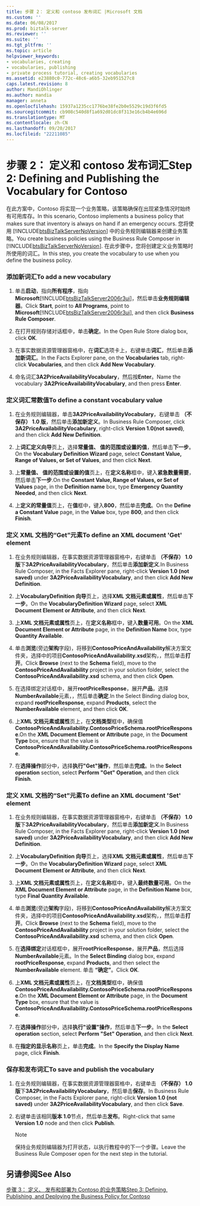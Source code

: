 ```yaml
---
title: 步骤 2： 定义和 contoso 发布词汇 |Microsoft 文档
ms.custom: ''
ms.date: 06/08/2017
ms.prod: biztalk-server
ms.reviewer: ''
ms.suite: ''
ms.tgt_pltfrm: ''
ms.topic: article
helpviewer_keywords:
- vocabularies, creating
- vocabularies, publishing
- private process tutorial, creating vocabularies
ms.assetid: e23880c0-772c-48c6-a6b5-32eb951527c8
caps.latest.revision: 8
author: MandiOhlinger
ms.author: mandia
manager: anneta
ms.openlocfilehash: 15937a1235cc1776be38fe2b0e5529c19d3f6fd5
ms.sourcegitcommit: cb908c540d8f1a692d01dc8f313e16cb4b4e696d
ms.translationtype: MT
ms.contentlocale: zh-CN
ms.lasthandoff: 09/20/2017
ms.locfileid: "22211085"
---
```

# <a name="step-2-defining-and-publishing-the-vocabulary-for-contoso"></a><span data-ttu-id="f25dd-102">步骤 2： 定义和 contoso 发布词汇</span><span class="sxs-lookup"><span data-stu-id="f25dd-102">Step 2: Defining and Publishing the Vocabulary for Contoso</span></span>
<span data-ttu-id="f25dd-103">在此方案中，Contoso 将实现一个业务策略，该策略确保在出现紧急情况时始终有可用库存。</span><span class="sxs-lookup"><span data-stu-id="f25dd-103">In this scenario, Contoso implements a business policy that makes sure that inventory is always on hand if an emergency occurs.</span></span> <span data-ttu-id="f25dd-104">您将使用 [!INCLUDE[btsBizTalkServerNoVersion](../../includes/btsbiztalkservernoversion-md.md)] 中的业务规则编辑器来创建业务策略。</span><span class="sxs-lookup"><span data-stu-id="f25dd-104">You create business policies using the Business Rule Composer in [!INCLUDE[btsBizTalkServerNoVersion](../../includes/btsbiztalkservernoversion-md.md)].</span></span> <span data-ttu-id="f25dd-105">在此步骤中，您将创建定义业务策略时所使用的词汇。</span><span class="sxs-lookup"><span data-stu-id="f25dd-105">In this step, you create the vocabulary to use when you define the business policy.</span></span>  
  
### <a name="to-add-a-new-vocabulary"></a><span data-ttu-id="f25dd-106">添加新词汇</span><span class="sxs-lookup"><span data-stu-id="f25dd-106">To add a new vocabulary</span></span>  
  
1.  <span data-ttu-id="f25dd-107">单击**启动**，指向**所有程序**，指向**Microsoft**[!INCLUDE[btsBizTalkServer2006r3ui](../../includes/btsbiztalkserver2006r3ui-md.md)]，然后单击**业务规则编辑器**。</span><span class="sxs-lookup"><span data-stu-id="f25dd-107">Click **Start**, point to **All Programs**, point to **Microsoft**[!INCLUDE[btsBizTalkServer2006r3ui](../../includes/btsbiztalkserver2006r3ui-md.md)], and then click **Business Rule Composer**.</span></span>  
  
2.  <span data-ttu-id="f25dd-108">在打开规则存储对话框中，单击**确定**。</span><span class="sxs-lookup"><span data-stu-id="f25dd-108">In the Open Rule Store dialog box, click **OK**.</span></span>  
  
3.  <span data-ttu-id="f25dd-109">在事实数据资源管理器窗格中，在**词汇**选项卡上，右键单击**词汇**，然后单击**添加新词汇**。</span><span class="sxs-lookup"><span data-stu-id="f25dd-109">In the Facts Explorer pane, on the **Vocabularies** tab, right-click **Vocabularies**, and then click **Add New Vocabulary**.</span></span>  
  
4.  <span data-ttu-id="f25dd-110">命名词汇**3A2PriceAvailabilityVocabulary**，然后按**Enter**。</span><span class="sxs-lookup"><span data-stu-id="f25dd-110">Name the vocabulary **3A2PriceAvailabilityVocabulary**, and then press **Enter**.</span></span>  
  
### <a name="to-define-a-constant-vocabulary-value"></a><span data-ttu-id="f25dd-111">定义词汇常数值</span><span class="sxs-lookup"><span data-stu-id="f25dd-111">To define a constant vocabulary value</span></span>  
  
1.  <span data-ttu-id="f25dd-112">在业务规则编辑器，单击**3A2PriceAvailabilityVocabulary**，右键单击 **（不保存） 1.0 版**，然后单击**添加新定义**。</span><span class="sxs-lookup"><span data-stu-id="f25dd-112">In Business Rule Composer, click **3A2PriceAvailabilityVocabulary**, right-click **Version 1.0(not saved)**, and then click **Add New Definition**.</span></span>  
  
2.  <span data-ttu-id="f25dd-113">上**词汇定义向导**页上，选择**常量值、 值的范围或设置的值**，然后单击**下一步**。</span><span class="sxs-lookup"><span data-stu-id="f25dd-113">On the **Vocabulary Definition Wizard** page, select **Constant Value, Range of Values, or Set of Values**, and then click **Next**.</span></span>  
  
3.  <span data-ttu-id="f25dd-114">上**常量值、 值的范围或设置的值**页上，在**定义名称**框中，键入**紧急数量需要**，然后单击**下一步**.</span><span class="sxs-lookup"><span data-stu-id="f25dd-114">On the **Constant Value, Range of Values, or Set of Values** page, in the **Definition name** box, type **Emergency Quantity Needed**, and then click **Next**.</span></span>  
  
4.  <span data-ttu-id="f25dd-115">上**定义的常量值**页上，在**值**框中，键入**800**，然后单击**完成**。</span><span class="sxs-lookup"><span data-stu-id="f25dd-115">On the **Define a Constant Value** page, in the **Value** box, type **800**, and then click **Finish**.</span></span>  
  
### <a name="to-define-an-xml-document-get-element"></a><span data-ttu-id="f25dd-116">定义 XML 文档的“Get”元素</span><span class="sxs-lookup"><span data-stu-id="f25dd-116">To define an XML document 'Get' element</span></span>  
  
1.  <span data-ttu-id="f25dd-117">在业务规则编辑器，在事实数据资源管理器窗格中，右键单击 **（不保存） 1.0 版**下**3A2PriceAvailabilityVocabulary**，然后单击**添加新定义**.</span><span class="sxs-lookup"><span data-stu-id="f25dd-117">In Business Rule Composer, in the Facts Explorer pane, right-click **Version 1.0 (not saved)** under **3A2PriceAvailabilityVocabulary**, and then click **Add New Definition**.</span></span>  
  
2.  <span data-ttu-id="f25dd-118">上**VocabularyDefinition 向导**页上，选择**XML 文档元素或属性**，然后单击**下一步**。</span><span class="sxs-lookup"><span data-stu-id="f25dd-118">On the **VocabularyDefinition Wizard** page, select **XML Document Element or Attribute**, and then click **Next**.</span></span>  
  
3.  <span data-ttu-id="f25dd-119">上**XML 文档元素或属性**页上，在**定义名称**框中，键入**数量可用**。</span><span class="sxs-lookup"><span data-stu-id="f25dd-119">On the **XML Document Element or Attribute** page, in the **Definition Name** box, type **Quantity Available**.</span></span>  
  
4.  <span data-ttu-id="f25dd-120">单击**浏览**(旁边**架构**字段)，将移到**ContosoPriceAndAvailability**解决方案文件夹，选择中的项目**ContosoPriceAndAvailability.xsd**架构，，然后单击**打开**。</span><span class="sxs-lookup"><span data-stu-id="f25dd-120">Click **Browse** (next to the **Schema** field), move to the **ContosoPriceAndAvailability** project in your solution folder, select the **ContosoPriceAndAvailability.xsd** schema, and then click **Open**.</span></span>  
  
5.  <span data-ttu-id="f25dd-121">在选择绑定对话框中，展开**rootPriceResponse**，展开**产品**，选择**NumberAvailable**元素，，然后单击**确定**.</span><span class="sxs-lookup"><span data-stu-id="f25dd-121">In the Select Binding dialog box, expand **rootPriceResponse**, expand **Products**, select the **NumberAvailable** element, and then click **OK**.</span></span>  
  
6.  <span data-ttu-id="f25dd-122">上**XML 文档元素或属性**页上，在**文档类型**框中，确保值**ContosoPriceAndAvailability.ContosoPriceSchema.rootPriceResponse**.</span><span class="sxs-lookup"><span data-stu-id="f25dd-122">On the **XML Document Element or Attribute** page, in the **Document Type** box, ensure that the value is **ContosoPriceAndAvailability.ContosoPriceSchema.rootPriceResponse**.</span></span>  
  
7.  <span data-ttu-id="f25dd-123">在**选择操作**部分中，选择**执行"Get"操作**，然后单击**完成**。</span><span class="sxs-lookup"><span data-stu-id="f25dd-123">In the **Select operation** section, select **Perform "Get" Operation**, and then click **Finish**.</span></span>  
  
### <a name="to-define-an-xml-document-set-element"></a><span data-ttu-id="f25dd-124">定义 XML 文档的“Set”元素</span><span class="sxs-lookup"><span data-stu-id="f25dd-124">To define an XML document 'Set' element</span></span>  
  
1.  <span data-ttu-id="f25dd-125">在业务规则编辑器，在事实数据资源管理器窗格中，右键单击 **（不保存） 1.0 版**下**3A2PriceAvailabilityVocabulary**，然后单击**添加新定义**.</span><span class="sxs-lookup"><span data-stu-id="f25dd-125">In Business Rule Composer, in the Facts Explorer pane, right-click **Version 1.0 (not saved)** under **3A2PriceAvailabilityVocabulary**, and then click **Add New Definition**.</span></span>  
  
2.  <span data-ttu-id="f25dd-126">上**VocabularyDefinition 向导**页上，选择**XML 文档元素或属性**，然后单击**下一步**。</span><span class="sxs-lookup"><span data-stu-id="f25dd-126">On the **VocabularyDefinition Wizard** page, select **XML Document Element or Attribute**, and then click **Next**.</span></span>  
  
3.  <span data-ttu-id="f25dd-127">上**XML 文档元素或属性**页上，在**定义名称**框中，键入**最终数量可用**。</span><span class="sxs-lookup"><span data-stu-id="f25dd-127">On the **XML Document Element or Attribute** page, in the **Definition Name** box, type **Final Quantity Available**.</span></span>  
  
4.  <span data-ttu-id="f25dd-128">单击**浏览**(旁边**架构**字段)，将移到**ContosoPriceAndAvailability**解决方案文件夹，选择中的项目**ContosoPriceAndAvailability.xsd**架构，，然后单击**打开**。</span><span class="sxs-lookup"><span data-stu-id="f25dd-128">Click **Browse** (next to the **Schema** field), move to the **ContosoPriceAndAvailability** project in your solution folder, select the **ContosoPriceAndAvailability.xsd** schema, and then click **Open**.</span></span>  
  
5.  <span data-ttu-id="f25dd-129">在**选择绑定**对话框框中，展开**rootPriceResponse**，展开**产品**，然后选择**NumberAvailable**元素。</span><span class="sxs-lookup"><span data-stu-id="f25dd-129">In the **Select Binding** dialog box, expand **rootPriceResponse**, expand **Products**, and then select the **NumberAvailable** element.</span></span> <span data-ttu-id="f25dd-130">单击 **“确定”**。</span><span class="sxs-lookup"><span data-stu-id="f25dd-130">Click **OK**.</span></span>  
  
6.  <span data-ttu-id="f25dd-131">上**XML 文档元素或属性**页上，在**文档类型**框中，确保值**ContosoPriceAndAvailability.ContosoPriceSchema.rootPriceResponse**.</span><span class="sxs-lookup"><span data-stu-id="f25dd-131">On the **XML Document Element or Attribute** page, in the **Document Type** box, ensure that the value is **ContosoPriceAndAvailability.ContosoPriceSchema.rootPriceResponse**.</span></span>  
  
7.  <span data-ttu-id="f25dd-132">在**选择操作**部分中，选择**执行"设置"操作**，然后单击**下一步**。</span><span class="sxs-lookup"><span data-stu-id="f25dd-132">In the **Select operation** section, select **Perform "Set" Operation**, and then click **Next**.</span></span>  
  
8.  <span data-ttu-id="f25dd-133">在**指定的显示名称**页上，单击**完成**。</span><span class="sxs-lookup"><span data-stu-id="f25dd-133">In the **Specify the Display Name** page, click **Finish**.</span></span>  
  
### <a name="to-save-and-publish-the-vocabulary"></a><span data-ttu-id="f25dd-134">保存和发布词汇</span><span class="sxs-lookup"><span data-stu-id="f25dd-134">To save and publish the vocabulary</span></span>  
  
1.  <span data-ttu-id="f25dd-135">在业务规则编辑器，在事实数据资源管理器窗格中，右键单击 **（不保存） 1.0 版**下**3A2PriceAvailabilityVocabulary**，然后单击**保存**。</span><span class="sxs-lookup"><span data-stu-id="f25dd-135">In Business Rule Composer, in the Facts Explorer pane, right-click **Version 1.0 (not saved)** under **3A2PriceAvailabilityVocabulary**, and then click **Save**.</span></span>  
  
2.  <span data-ttu-id="f25dd-136">右键单击该相同**版本 1.0**节点，然后单击**发布**。</span><span class="sxs-lookup"><span data-stu-id="f25dd-136">Right-click that same **Version 1.0** node and then click **Publish**.</span></span>  
  
    > [!NOTE]
    >  <span data-ttu-id="f25dd-137">保持业务规则编辑器为打开状态，以执行教程中的下一个步骤。</span><span class="sxs-lookup"><span data-stu-id="f25dd-137">Leave the Business Rule Composer open for the next step in the tutorial.</span></span>  
  
## <a name="see-also"></a><span data-ttu-id="f25dd-138">另请参阅</span><span class="sxs-lookup"><span data-stu-id="f25dd-138">See Also</span></span>  
 [<span data-ttu-id="f25dd-139">步骤 3： 定义、 发布和部署为 Contoso 的业务策略</span><span class="sxs-lookup"><span data-stu-id="f25dd-139">Step 3: Defining, Publishing, and Deploying the Business Policy for Contoso</span></span>](../../adapters-and-accelerators/accelerator-rosettanet/step-3-defining-publishing-and-deploying-the-business-policy-for-contoso.md)